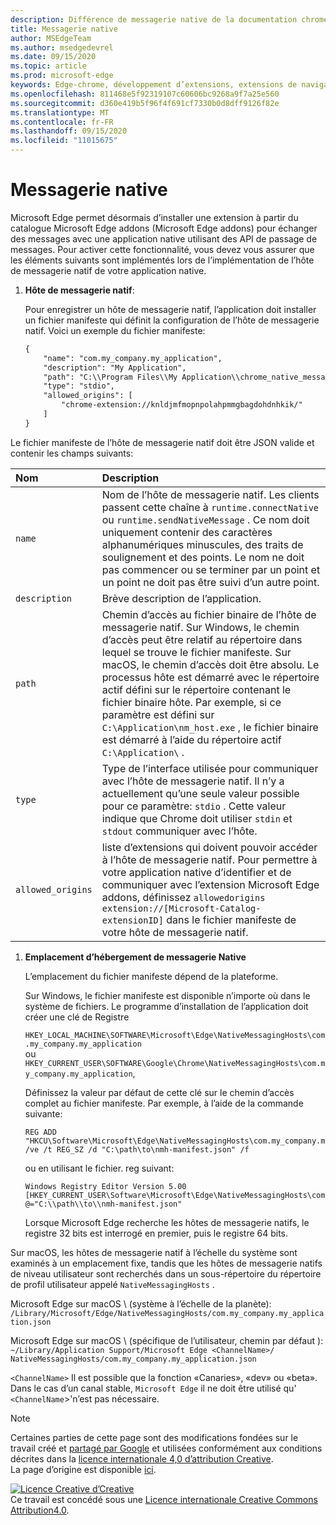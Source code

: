 ```yaml
---
description: Différence de messagerie native de la documentation chrome
title: Messagerie native
author: MSEdgeTeam
ms.author: msedgedevrel
ms.date: 09/15/2020
ms.topic: article
ms.prod: microsoft-edge
keywords: Edge-chrome, développement d’extensions, extensions de navigateur, compléments, Centre des partenaires, développeur
ms.openlocfilehash: 811468e5f92319107c60606bc9268a9f7a25e560
ms.sourcegitcommit: d360e419b5f96f4f691cf7330b0d8dff9126f82e
ms.translationtype: MT
ms.contentlocale: fr-FR
ms.lasthandoff: 09/15/2020
ms.locfileid: "11015675"
---
```

# Messagerie native  

Microsoft Edge permet désormais d’installer une extension à partir du catalogue Microsoft Edge addons (Microsoft Edge addons) pour échanger des messages avec une application native utilisant des API de passage de messages.  Pour activer cette fonctionnalité, vous devez vous assurer que les éléments suivants sont implémentés lors de l’implémentation de l’hôte de messagerie natif de votre application native.  

<!--
 > [!NOTE]
> Native messaging is currently not supported on macOS and Linux version of Microsoft Edge.  This feature support is planned to be implemented soon.  -->  

1.  **Hôte de messagerie natif**:  
    
    Pour enregistrer un hôte de messagerie natif, l’application doit installer un fichier manifeste qui définit la configuration de l’hôte de messagerie natif.  Voici un exemple du fichier manifeste:  
    
    ```xml
    {
        "name": "com.my_company.my_application",
        "description": "My Application",
        "path": "C:\\Program Files\\My Application\\chrome_native_messaging_host.exe",
        "type": "stdio",
        "allowed_origins": [
            "chrome-extension://knldjmfmopnpolahpmmgbagdohdnhkik/"
        ]
    }
    ```  
    
Le fichier manifeste de l’hôte de messagerie natif doit être JSON valide et contenir les champs suivants:  

| Nom | Description |  
|:--- |:--- |  
| `name` | Nom de l’hôte de messagerie natif. Les clients passent cette chaîne à `runtime.connectNative` ou `runtime.sendNativeMessage` .  Ce nom doit uniquement contenir des caractères alphanumériques minuscules, des traits de soulignement et des points.  Le nom ne doit pas commencer ou se terminer par un point et un point ne doit pas être suivi d’un autre point. |  
| `description` | Brève description de l’application. |  
| `path` | Chemin d’accès au fichier binaire de l’hôte de messagerie natif.  Sur Windows, le chemin d’accès peut être relatif au répertoire dans lequel se trouve le fichier manifeste.  Sur macOS, le chemin d’accès doit être absolu.  Le processus hôte est démarré avec le répertoire actif défini sur le répertoire contenant le fichier binaire hôte. Par exemple, si ce paramètre est défini sur `C:\Application\nm_host.exe` , le fichier binaire est démarré à l’aide du répertoire actif `C:\Application\` . |  
| `type` | Type de l’interface utilisée pour communiquer avec l’hôte de messagerie natif.  Il n’y a actuellement qu’une seule valeur possible pour ce paramètre: `stdio` .  Cette valeur indique que Chrome doit utiliser `stdin` et `stdout` communiquer avec l’hôte. |  
| `allowed_origins` |  liste d’extensions qui doivent pouvoir accéder à l’hôte de messagerie natif.  Pour permettre à votre application native d’identifier et de communiquer avec l’extension Microsoft Edge addons, définissez `allowedorigins` `extension://[Microsoft-Catalog-extensionID]` dans le fichier manifeste de votre hôte de messagerie natif. |  

1.  **Emplacement d’hébergement de messagerie Native**  
    
    L’emplacement du fichier manifeste dépend de la plateforme.  
    
    Sur Windows, le fichier manifeste est disponible n’importe où dans le système de fichiers.  Le programme d’installation de l’application doit créer une clé de Registre  
    
    `HKEY_LOCAL_MACHINE\SOFTWARE\Microsoft\Edge\NativeMessagingHosts\com.my_company.my_application`  
    ou  
    `HKEY_CURRENT_USER\SOFTWARE\Google\Chrome\NativeMessagingHosts\com.my_company.my_application`,  
    
    Définissez la valeur par défaut de cette clé sur le chemin d’accès complet au fichier manifeste.  Par exemple, à l’aide de la commande suivante:  
    
    ```shell
    REG ADD "HKCU\Software\Microsoft\Edge\NativeMessagingHosts\com.my_company.my_application" /ve /t REG_SZ /d "C:\path\to\nmh-manifest.json" /f
    ```  
    
    ou en utilisant le fichier. reg suivant:  
    
    ```shell
    Windows Registry Editor Version 5.00
    [HKEY_CURRENT_USER\Software\Microsoft\Edge\NativeMessagingHosts\com.my_company.my_application]
    @="C:\\path\\to\\nmh-manifest.json"
    ```  
    
    Lorsque Microsoft Edge recherche les hôtes de messagerie natifs, le registre 32 bits est interrogé en premier, puis le registre 64 bits.  

Sur macOS, les hôtes de messagerie natif à l’échelle du système sont examinés à un emplacement fixe, tandis que les hôtes de messagerie natifs de niveau utilisateur sont recherchés dans un sous-répertoire du répertoire de profil utilisateur appelé `NativeMessagingHosts` .  

Microsoft Edge sur macOS \ (système à l’échelle de la planète):  
`/Library/Microsoft/Edge/NativeMessagingHosts/com.my_company.my_application.json`  

Microsoft Edge sur macOS \ (spécifique de l’utilisateur, chemin par défaut \):  
`~/Library/Application Support/Microsoft Edge <ChannelName>/ NativeMessagingHosts/com.my_company.my_application.json`  

`<ChannelName>` Il est possible que la fonction «Canaries», «dev» ou «beta». Dans le cas d’un canal stable, `Microsoft Edge` il ne doit être utilisé qu' `<ChannelName`>'n’est pas nécessaire.

<!-- image links -->  

<!-- links -->  

> [!NOTE]
> Certaines parties de cette page sont des modifications fondées sur le travail créé et [partagé par Google][GoogleSitePolicies] et utilisées conformément aux conditions décrites dans la [licence internationale 4,0 d’attribution Creative][CCA4IL].  
> La page d’origine est disponible [ici](https://developer.chrome.com/extensions/nativeMessaging).  

[![Licence Creative d’Creative][CCby4Image]][CCA4IL]  
Ce travail est concédé sous une [Licence internationale Creative Commons Attribution4.0][CCA4IL].  

[CCA4IL]: https://creativecommons.org/licenses/by/4.0  
[CCby4Image]: https://i.creativecommons.org/l/by/4.0/88x31.png  
[GoogleSitePolicies]: https://developers.google.com/terms/site-policies
